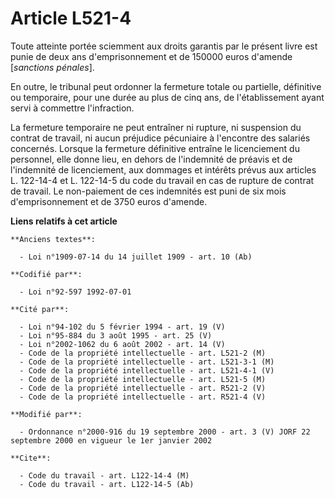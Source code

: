 # Article L521-4

Toute atteinte portée sciemment aux droits garantis par le présent livre est punie de deux ans d'emprisonnement et de 150000
euros d'amende [*sanctions pénales*].

En outre, le tribunal peut ordonner la fermeture totale ou partielle, définitive ou temporaire, pour une durée au plus de
cinq ans, de l'établissement ayant servi à commettre l'infraction.

La fermeture temporaire ne peut entraîner ni rupture, ni suspension du contrat de travail, ni aucun préjudice pécuniaire à
l'encontre des salariés concernés. Lorsque la fermeture définitive entraîne le licenciement du personnel, elle donne lieu, en
dehors de l'indemnité de préavis et de l'indemnité de licenciement, aux dommages et intérêts prévus aux articles L. 122-14-4
et L. 122-14-5 du code du travail en cas de rupture de contrat de travail. Le non-paiement de ces indemnités est puni de six
mois d'emprisonnement et de 3750 euros d'amende.

**Liens relatifs à cet article**

	**Anciens textes**:

	  - Loi n°1909-07-14 du 14 juillet 1909 - art. 10 (Ab)

	**Codifié par**:

	  - Loi n°92-597 1992-07-01

	**Cité par**:

	  - Loi n°94-102 du 5 février 1994 - art. 19 (V)
	  - Loi n°95-884 du 3 août 1995 - art. 25 (V)
	  - Loi n°2002-1062 du 6 août 2002 - art. 14 (V)
	  - Code de la propriété intellectuelle - art. L521-2 (M)
	  - Code de la propriété intellectuelle - art. L521-3-1 (M)
	  - Code de la propriété intellectuelle - art. L521-4-1 (V)
	  - Code de la propriété intellectuelle - art. L521-5 (M)
	  - Code de la propriété intellectuelle - art. R521-2 (V)
	  - Code de la propriété intellectuelle - art. R521-4 (V)

	**Modifié par**:

	  - Ordonnance n°2000-916 du 19 septembre 2000 - art. 3 (V) JORF 22 septembre 2000 en vigueur le 1er janvier 2002

	**Cite**:

	  - Code du travail - art. L122-14-4 (M)
	  - Code du travail - art. L122-14-5 (Ab)
